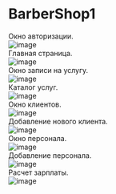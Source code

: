 # BarberShop1
Окно авторизации.<br>
![image](https://user-images.githubusercontent.com/86304673/155676303-cdf6f221-c184-458d-8a77-6962a7adf617.png) <br>
Главная страница. <br>
![image](https://user-images.githubusercontent.com/86304673/160582447-f172dfd5-df07-4528-b639-af61ed2d24a6.png) <br>
Окно записи на услугу. <br>
![image](https://user-images.githubusercontent.com/86304673/160582573-431aabd7-5dfd-461e-b0f0-136d689bb816.png) <br>
Каталог услуг. <br>
![image](https://user-images.githubusercontent.com/86304673/160582657-6c38286c-2d12-480c-9cdb-a84b7a85948e.png) <br>
Окно клиентов. <br>
![image](https://user-images.githubusercontent.com/86304673/160583112-34e0e326-0af9-4f8c-9404-483bd71d9712.png) <br>
Добавление нового клиента. <br>
![image](https://user-images.githubusercontent.com/86304673/155676849-fd8a52c8-31e3-43ce-ae60-e99af27ab600.png) <br>
Окно персонала. <br>
![image](https://user-images.githubusercontent.com/86304673/160583304-2cd0974c-1945-4131-848b-69e671f685e9.png) <br>
Добавление персонала. <br>
![image](https://user-images.githubusercontent.com/86304673/155677600-1307d5b0-7b7d-4fe4-9ee2-c76de17fc55c.png) <br>
Расчет зарплаты. <br>
![image](https://user-images.githubusercontent.com/86304673/160583442-0fd48416-e70a-4ed3-968a-567eebcfb177.png) <br>

